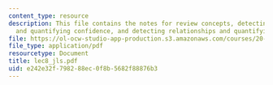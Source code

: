 ```yaml
---
content_type: resource
description: This file contains the notes for review concepts, detecting differences
  and quantifying confidence, and detecting relationships and quantifying confidence.
file: https://ol-ocw-studio-app-production.s3.amazonaws.com/courses/20-104j-chemicals-in-the-environment-toxicology-and-public-health-be-104j-spring-2005/e242e32f798288ec0f8b5682f88876b3_lec8_jls.pdf
file_type: application/pdf
resourcetype: Document
title: lec8_jls.pdf
uid: e242e32f-7982-88ec-0f8b-5682f88876b3
---
```

